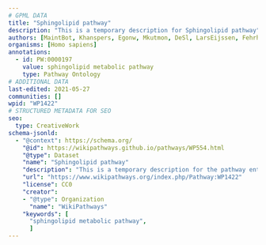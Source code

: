 ```yaml
---
# GPML DATA
title: "Sphingolipid pathway"
description: "This is a temporary description for Sphingolipid pathway"
authors: [MaintBot, Khanspers, Egonw, Mkutmon, DeSl, LarsEijssen, Fehrhart, Marvin M2]
organisms: [Homo sapiens]
annotations:
  - id: PW:0000197
    value: sphingolipid metabolic pathway
    type: Pathway Ontology
# ADDITIONAL DATA
last-edited: 2021-05-27
communities: []
wpid: "WP1422"
# STRUCTURED METADATA FOR SEO
seo:
  type: CreativeWork
schema-jsonld:
  - "@context": https://schema.org/
    "@id": https://wikipathways.github.io/pathways/WP554.html
    "@type": Dataset
    "name": "Sphingolipid pathway"
    "description": "This is a temporary description for the pathway entitled: Sphingolipid pathway"
    "url": "https://www.wikipathways.org/index.php/Pathway:WP1422"
    "license": CC0
    "creator":
    - "@type": Organization
      "name": "WikiPathways"
    "keywords": [
      "sphingolipid metabolic pathway",
      ]
---
```

